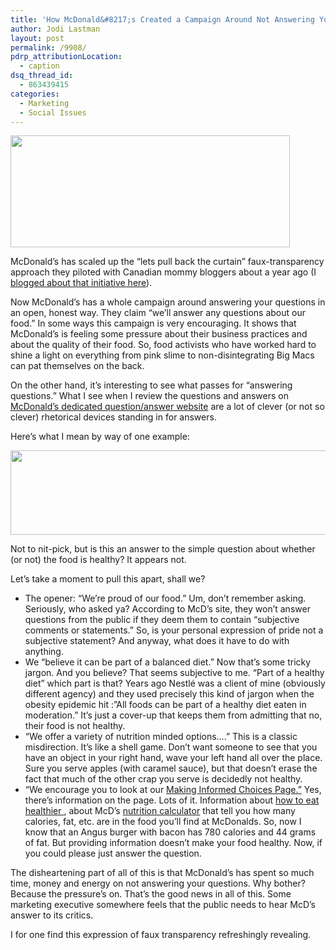 ```yaml
---
title: 'How McDonald&#8217;s Created a Campaign Around Not Answering Your Questions'
author: Jodi Lastman
layout: post
permalink: /9908/
pdrp_attributionLocation:
  - caption
dsq_thread_id:
  - 863439415
categories:
  - Marketing
  - Social Issues
---
```

<a href="http://hypenotic.com/meaning-fulmarketing/9908/9908/attachment/screen-shot-2012-09-28-at-4-48-08-pm" rel="attachment wp-att-9922"><img class="aligncenter size-full wp-image-9922" title="Screen shot 2012-09-28 at 4.48.08 PM" src="http://hypenotic.com/wordpress/wp-content/uploads/2012/09/Screen-shot-2012-09-28-at-4.48.08-PM.png" alt="" width="447" height="179" /></a>

McDonald&#8217;s has scaled up the &#8220;lets pull back the curtain&#8221; faux-transparency approach they piloted with Canadian mommy bloggers about a year ago (I [blogged about that initiative here][1]).

Now McDonald&#8217;s has a whole campaign around answering your questions in an open, honest way. They claim &#8220;we&#8217;ll answer any questions about our food.&#8221; In some ways this campaign is very encouraging. It shows that McDonald&#8217;s is feeling some pressure about their business practices and about the quality of their food. So, food activists who have worked hard to shine a light on everything from pink slime to non-disintegrating Big Macs can pat themselves on the back.

On the other hand, it&#8217;s interesting to see what passes for &#8220;answering questions.&#8221; What I see when I review the questions and answers on [McDonald&#8217;s dedicated question/answer website][2] are a lot of clever (or not so clever) rhetorical devices standing in for answers.

Here&#8217;s what I mean by way of one example:

<p style="text-align: center;">
  <a href="http://hypenotic.com/meaning-fulmarketing/9908/9908/attachment/screen-shot-2012-09-27-at-4-07-52-pm" rel="attachment wp-att-9909"><img class="aligncenter  wp-image-9909" title="Screen shot 2012-09-27 at 4.07.52 PM" src="http://hypenotic.com/wordpress/wp-content/uploads/2012/09/Screen-shot-2012-09-27-at-4.07.52-PM.png" alt="" width="621" height="135" /></a>
</p>

<p style="text-align: left;">
  Not to nit-pick, but is this an answer to the simple question about whether (or not) the food is healthy? It appears not.
</p>

<p style="text-align: left;">
  Let&#8217;s take a moment to pull this apart, shall we?
</p>

*   The opener: &#8220;We&#8217;re proud of our food.&#8221; Um, don&#8217;t remember asking. Seriously, who asked ya? According to McD&#8217;s site, they won&#8217;t answer questions from the public if they deem them to contain &#8220;subjective comments or statements.&#8221; So, is your personal expression of pride not a subjective statement? And anyway, what does it have to do with anything.
*   We &#8220;believe it can be part of a balanced diet.&#8221; Now that&#8217;s some tricky jargon. And you believe? That seems subjective to me. &#8220;Part of a healthy diet&#8221; which part is that? Years ago Nestlé was a client of mine (obviously different agency) and they used precisely this kind of jargon when the obesity epidemic hit :&#8221;All foods can be part of a healthy diet eaten in moderation.&#8221; It&#8217;s just a cover-up that keeps them from admitting that no, their food is not healthy.
*   &#8220;We offer a variety of nutrition minded options&#8230;.&#8221; This is a classic misdirection. It&#8217;s like a shell game. Don&#8217;t want someone to see that you have an object in your right hand, wave your left hand all over the place. Sure you serve apples (with caramel sauce), but that doesn&#8217;t erase the fact that much of the other crap you serve is decidedly not healthy.
*   &#8220;We encourage you to look at our [Making Informed Choices Page.&#8221;][3] Yes, there&#8217;s information on the page. Lots of it. Information about [how to eat healthier ][4], about McD&#8217;s [nutrition calculator][5] that tell you how many calories, fat, etc. are in the food you&#8217;ll find at McDonalds. So, now I know that an Angus burger with bacon has 780 calories and 44 grams of fat. But providing information doesn&#8217;t make your food healthy. Now, if you could please just answer the question.

The disheartening part of all of this is that McDonald&#8217;s has spent so much time, money and energy on not answering your questions. Why bother? Because the pressure&#8217;s on. That&#8217;s the good news in all of this. Some marketing executive somewhere feels that the public needs to hear McD&#8217;s answer to its critics.

I for one find this expression of faux transparency refreshingly revealing.

 [1]: http://hypenotic.com/meaning-fulmarketing/7402/the-triple-threat-of-mcdonalds-cityline-and-mommy-bloggers
 [2]: http://yourquestions.mcdonalds.ca/
 [3]: http://www.mcdonalds.ca/ca/en/food/making_informed_choices.html
 [4]: http://www.mcdonalds.ca/ca/en/food/making_informed_choices/canadas_food_guide.html
 [5]: http://www.mcdonalds.ca/ca/en/food/nutrition_calculator.html